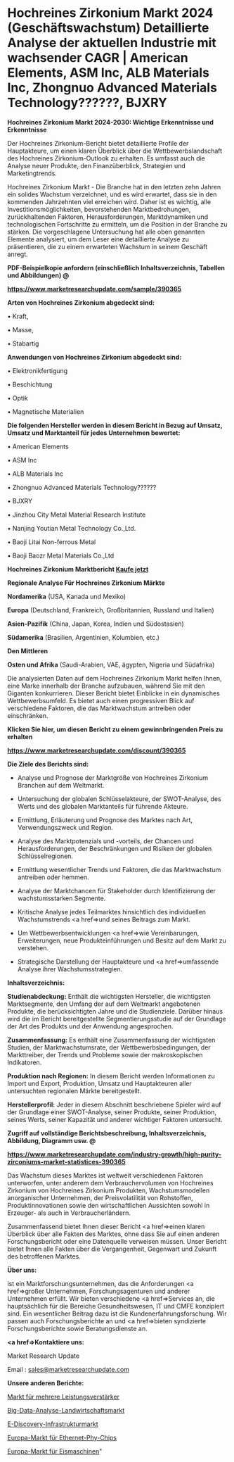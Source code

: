 # Hochreines Zirkonium Markt 2024 (Geschäftswachstum) Detaillierte Analyse der aktuellen Industrie mit wachsender CAGR | American Elements, ASM Inc, ALB Materials Inc, Zhongnuo Advanced Materials Technology??????, BJXRY

<strong>Hochreines Zirkonium Markt 2024-2030: Wichtige Erkenntnisse und Erkenntnisse</strong>

Der Hochreines Zirkonium-Bericht bietet detaillierte Profile der Hauptakteure, um einen klaren Überblick über die Wettbewerbslandschaft des Hochreines Zirkonium-Outlook zu erhalten. Es umfasst auch die Analyse neuer Produkte, den Finanzüberblick, Strategien und Marketingtrends.

Hochreines Zirkonium Markt - Die Branche hat in den letzten zehn Jahren ein solides Wachstum verzeichnet, und es wird erwartet, dass sie in den kommenden Jahrzehnten viel erreichen wird. Daher ist es wichtig, alle Investitionsmöglichkeiten, bevorstehenden Marktbedrohungen, zurückhaltenden Faktoren, Herausforderungen, Marktdynamiken und technologischen Fortschritte zu ermitteln, um die Position in der Branche zu stärken. Die vorgeschlagene Untersuchung hat alle oben genannten Elemente analysiert, um dem Leser eine detaillierte Analyse zu präsentieren, die zu einem erwarteten Wachstum in seinem Geschäft anregt.



<strong><b>PDF-Beispielkopie anfordern (einschließlich Inhaltsverzeichnis, Tabellen und Abbildungen) @ </b></strong>

<strong><a href=https://www.marketresearchupdate.com/sample/390365>

<strong>https://www.marketresearchupdate.com/sample/390365</u></a></strong></strong>



<strong>Arten von Hochreines Zirkonium abgedeckt sind:</strong>

• Kraft,

• Masse,

• Stabartig



<strong>Anwendungen von Hochreines Zirkonium abgedeckt sind:</strong>

• Elektronikfertigung

• Beschichtung

• Optik

• Magnetische Materialien



<strong>Die folgenden Hersteller werden in diesem Bericht in Bezug auf Umsatz, Umsatz und Marktanteil für jedes Unternehmen bewertet:</strong>

• American Elements

• ASM Inc

• ALB Materials Inc

• Zhongnuo Advanced Materials Technology??????

• BJXRY

• Jinzhou City Metal Material Research Institute

• Nanjing Youtian Metal Technology Co.,Ltd.

• Baoji Litai Non-ferrous Metal

• Baoji Baozr Metal Materials Co.,Ltd



<strong>Hochreines Zirkonium Marktbericht <a href=https://www.marketresearchupdate.com/buynow/390365>Kaufe jetzt</a></strong>



<strong>Regionale Analyse Für Hochreines Zirkonium Märkte</strong>



<strong>Nordamerika</strong> (USA, Kanada und Mexiko)



<strong>Europa</strong> (Deutschland, Frankreich, Großbritannien, Russland und Italien)



<strong>Asien-Pazifik</strong> (China, Japan, Korea, Indien und Südostasien)



<strong>Südamerika</strong> (Brasilien, Argentinien, Kolumbien, etc.)



<strong>Den Mittleren</strong> 

<strong>Osten und Afrika</strong> (Saudi-Arabien, VAE, ägypten, Nigeria und Südafrika)

Die analysierten Daten auf dem Hochreines Zirkonium Markt helfen Ihnen, eine Marke innerhalb der Branche aufzubauen, während Sie mit den Giganten konkurrieren. Dieser Bericht bietet Einblicke in ein dynamisches Wettbewerbsumfeld. Es bietet auch einen progressiven Blick auf verschiedene Faktoren, die das Marktwachstum antreiben oder einschränken.



<strong>Klicken Sie hier, um diesen Bericht zu einem gewinnbringenden Preis zu erhalten
</strong>

<strong><a href=https://www.marketresearchupdate.com/discount/390365>https://www.marketresearchupdate.com/discount/390365</b></u></strong></a>



<strong>Die Ziele des Berichts sind:</strong>

- Analyse und Prognose der Marktgröße von Hochreines Zirkonium Branchen auf dem Weltmarkt.

- Untersuchung der globalen Schlüsselakteure, der SWOT-Analyse, des Werts und des globalen Marktanteils für führende Akteure.

- Ermittlung, Erläuterung und Prognose des Marktes nach Art, Verwendungszweck und Region.

- Analyse des Marktpotenzials und -vorteils, der Chancen und Herausforderungen, der Beschränkungen und Risiken der globalen Schlüsselregionen.

- Ermittlung wesentlicher Trends und Faktoren, die das Marktwachstum antreiben oder hemmen.

- Analyse der Marktchancen für Stakeholder durch Identifizierung der wachstumsstarken Segmente.

- Kritische Analyse jedes Teilmarktes hinsichtlich des individuellen Wachstumstrends <a href=>und</a> seines Beitrags zum Markt.

- Um Wettbewerbsentwicklungen <a href=>wie</a> Vereinbarungen, Erweiterungen, neue Produkteinführungen und Besitz auf dem Markt zu verstehen.

- Strategische Darstellung der Hauptakteure und <a href=>umfas</a>sende Analyse ihrer Wachstumsstrategien.



<strong>Inhaltsverzeichnis:</strong>



<strong>Studienabdeckung:</strong> Enthält die wichtigsten Hersteller, die wichtigsten Marktsegmente, den Umfang der auf dem Weltmarkt angebotenen Produkte, die berücksichtigten Jahre und die Studienziele. Darüber hinaus wird die im Bericht bereitgestellte Segmentierungsstudie auf der Grundlage der Art des Produkts und der Anwendung angesprochen.



<strong>Zusammenfassung:</strong> Es enthält eine Zusammenfassung der wichtigsten Studien, der Marktwachstumsrate, der Wettbewerbsbedingungen, der Markttreiber, der Trends und Probleme sowie der makroskopischen Indikatoren.



<strong>Produktion nach Regionen:</strong> In diesem Bericht werden Informationen zu Import und Export, Produktion, Umsatz und Hauptakteuren aller untersuchten regionalen Märkte bereitgestellt.



<strong>Herstellerprofil:</strong> Jeder in diesem Abschnitt beschriebene Spieler wird auf der Grundlage einer SWOT-Analyse, seiner Produkte, seiner Produktion, seines Werts, seiner Kapazität und anderer wichtiger Faktoren untersucht.



<strong><b>Zugriff auf vollständige Berichtsbeschreibung, Inhaltsverzeichnis, Abbildung, Diagramm usw. @ </b></strong>

<strong><a href=https://www.marketresearchupdate.com/industry-growth/high-purity-zirconiums-market-statistices-390365>https://www.marketresearchupdate.com/industry-growth/high-purity-zirconiums-market-statistices-390365</a></strong>

Das Wachstum dieses Marktes ist weltweit verschiedenen Faktoren unterworfen, unter anderem dem Verbrauchervolumen von Hochreines Zirkonium von Hochreines Zirkonium Produkten, Wachstumsmodellen anorganischer Unternehmen, der Preisvolatilität von Rohstoffen, Produktinnovationen sowie den wirtschaftlichen Aussichten sowohl in Erzeuger- als auch in Verbraucherländern.

Zusammenfassend bietet Ihnen dieser Bericht <a href=>einen</a> klaren Überblick über alle Fakten des Marktes, ohne dass Sie auf einen anderen Forschungsbericht oder eine Datenquelle verweisen müssen. Unser Bericht bietet Ihnen alle Fakten über die Vergangenheit, Gegenwart und Zukunft des betroffenen Marktes.



<strong>Über uns:</strong>

 ist ein Marktforschungsunternehmen, das die Anforderungen <a href=>großer</a> Unternehmen, Forschungsagenturen und anderer Unternehmen erfüllt. Wir bieten verschiedene <a href=>Services</a> an, die hauptsächlich für die Bereiche Gesundheitswesen, IT und CMFE konzipiert sind. Ein wesentlicher Beitrag dazu ist die Kundenerfahrungsforschung. Wir passen auch Forschungsberichte an und <a href=>bieten</a> syndizierte Forschungsberichte sowie Beratungsdienste an.



<strong><a href=>Kontaktiere uns:</a></strong>

Market Research Update

Email : sales@marketresearchupdate.com



<strong>Unsere anderen Berichte:</strong>

<a href=https://www.linkedin.com/pulse/multiple-power-amplifier-market-opportunities>Markt für mehrere Leistungsverstärker</a>

<a href=https://www.linkedin.com/pulse/big-data-analytics-agriculture-market-industry>Big-Data-Analyse-Landwirtschaftsmarkt</a>

<a href=https://www.linkedin.com/pulse/e-discovery-infrastructure-market-size-emerging>E-Discovery-Infrastrukturmarkt</a>

<a href=https://www.linkedin.com/pulse/europe-ethernet-phy-chips-market-2023-current-future-potential>Europa-Markt für Ethernet-Phy-Chips</a>

<a href=https://www.linkedin.com/pulse/europe-ice-cream-machines-market-2023-2030-new>Europa-Markt für Eismaschinen</a>"
